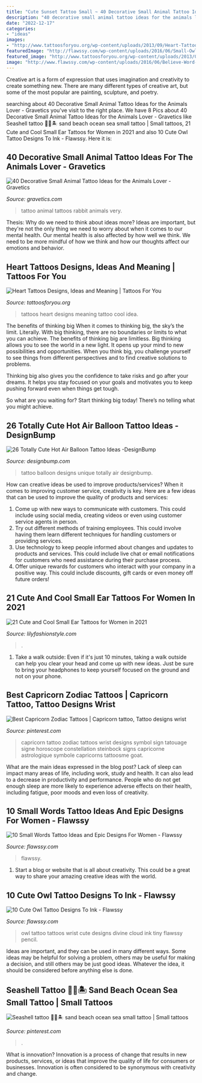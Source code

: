 ```yaml
---
title: "Cute Sunset Tattoo Small ~ 40 Decorative Small Animal Tattoo Ideas For The Animals Lover"
description: "40 decorative small animal tattoo ideas for the animals lover"
date: "2022-12-17"
categories:
- "ideas"
images:
- "http://www.tattoosforyou.org/wp-content/uploads/2013/09/Heart-Tattoos-For-Women-767x1024.jpg"
featuredImage: "http://flawssy.com/wp-content/uploads/2016/06/Small-Owl-Wrist-Tattoo.jpg"
featured_image: "http://www.tattoosforyou.org/wp-content/uploads/2013/09/Heart-Tattoos-For-Women-767x1024.jpg"
image: "http://www.flawssy.com/wp-content/uploads/2016/06/Believe-Word-Tattoo-On-Wrist.jpg"
---
```



Creative art is a form of expression that uses imagination and creativity to create something new. There are many different types of creative art, but some of the most popular are painting, sculpture, and poetry.

	

		
searching about 40 Decorative Small Animal Tattoo Ideas for the Animals Lover - Gravetics you've visit to the right place. We have 8 Pics about 40 Decorative Small Animal Tattoo Ideas for the Animals Lover - Gravetics like Seashell tattoo 🐚🌊🏝 sand beach ocean sea small tattoo | Small tattoos, 21 Cute and Cool Small Ear Tattoos for Women in 2021 and also 10 Cute Owl Tattoo Designs To Ink - Flawssy. Here it is:
		
    
## 40 Decorative Small Animal Tattoo Ideas For The Animals Lover - Gravetics

<img loading=lazy src="https://www.gravetics.com/wp-content/uploads/2017/08/Rabbit-Tattoo.jpg" onerror="this.onerror=null;this.src='https://tse3.mm.bing.net/th?id=OIP.kA_fOjB-IytcjH31kejL8gHaLH&amp;pid=15.1';" alt="40 Decorative Small Animal Tattoo Ideas for the Animals Lover - Gravetics">

_Source: gravetics.com_

>tattoo animal tattoos rabbit animals very. 

	

Thesis: Why do we need to think about ideas more?
Ideas are important, but they're not the only thing we need to worry about when it comes to our mental health. Our mental health is also affected by how well we think. We need to be more mindful of how we think and how our thoughts affect our emotions and behavior.

    
## Heart Tattoos Designs, Ideas And Meaning | Tattoos For You

<img loading=lazy src="http://www.tattoosforyou.org/wp-content/uploads/2013/09/Heart-Tattoos-For-Women-767x1024.jpg" onerror="this.onerror=null;this.src='https://tse3.mm.bing.net/th?id=OIP.uRJ6YawP7MkJvUxzFvBRCgHaJ4&amp;pid=15.1';" alt="Heart Tattoos Designs, Ideas and Meaning | Tattoos For You">

_Source: tattoosforyou.org_

>tattoos heart designs meaning tattoo cool idea. 

	

The benefits of thinking big
When it comes to thinking big, the sky’s the limit. Literally. With big thinking, there are no boundaries or limits to what you can achieve. The benefits of thinking big are limitless.
Big thinking allows you to see the world in a new light. It opens up your mind to new possibilities and opportunities. When you think big, you challenge yourself to see things from different perspectives and to find creative solutions to problems.

Thinking big also gives you the confidence to take risks and go after your dreams. It helps you stay focused on your goals and motivates you to keep pushing forward even when things get tough.

So what are you waiting for? Start thinking big today! There’s no telling what you might achieve.

    
## 26 Totally Cute Hot Air Balloon Tattoo Ideas -DesignBump

<img loading=lazy src="https://cdn.designbump.com/wp-content/uploads/2015/10/balloon-tattoo-ideas18.jpg" onerror="this.onerror=null;this.src='https://tse4.mm.bing.net/th?id=OIP.5UigHEht7eiYEUPUlJV7ZwAAAA&amp;pid=15.1';" alt="26 Totally Cute Hot Air Balloon Tattoo Ideas -DesignBump">

_Source: designbump.com_

>tattoo balloon designs unique totally air designbump. 

	

How can creative ideas be used to improve products/services?
When it comes to improving customer service, creativity is key. Here are a few ideas that can be used to improve the quality of products and services: 
1. Come up with new ways to communicate with customers. This could include using social media, creating videos or even using customer service agents in person.
2. Try out different methods of training employees. This could involve having them learn different techniques for handling customers or providing services.
3. Use technology to keep people informed about changes and updates to products and services. This could include live chat or email notifications for customers who need assistance during their purchase process.
4. Offer unique rewards for customers who interact with your company in a positive way. This could include discounts, gift cards or even money off future orders!

    
## 21 Cute And Cool Small Ear Tattoos For Women In 2021

<img loading=lazy src="https://lilyfashionstyle.com/wp-content/uploads/2021/05/5-4-769x1154.jpg" onerror="this.onerror=null;this.src='https://tse2.mm.bing.net/th?id=OIP.zUy_ZU-sfScferJoB4svRQHaLH&amp;pid=15.1';" alt="21 Cute and Cool Small Ear Tattoos for Women in 2021">

_Source: lilyfashionstyle.com_

>. 

	

1. Take a walk outside: Even if it's just 10 minutes, taking a walk outside can help you clear your head and come up with new ideas. Just be sure to bring your headphones to keep yourself focused on the ground and not on your phone.

    
## Best Capricorn Zodiac Tattoos | Capricorn Tattoo, Tattoo Designs Wrist

<img loading=lazy src="https://i.pinimg.com/736x/4f/7a/20/4f7a20c19f4ae4394854a8f0f8832191.jpg" onerror="this.onerror=null;this.src='https://tse3.mm.bing.net/th?id=OIP.FC9lAjidxbRrQbEnsAlQvwHaJ4&amp;pid=15.1';" alt="Best Capricorn Zodiac Tattoos | Capricorn tattoo, Tattoo designs wrist">

_Source: pinterest.com_

>capricorn tattoo zodiac tattoos wrist designs symbol sign tatouage signe horoscope constellation steinbock signs capricorne astrologique symbole capricorns tattoosme goat. 

	

What are the main ideas expressed in the blog post?
Lack of sleep can impact many areas of life, including work, study and health. It can also lead to a decrease in productivity and performance. People who do not get enough sleep are more likely to experience adverse effects on their health, including fatigue, poor moods and even loss of creativity.

    
## 10 Small Words Tattoo Ideas And Epic Designs For Women - Flawssy

<img loading=lazy src="http://www.flawssy.com/wp-content/uploads/2016/06/Believe-Word-Tattoo-On-Wrist.jpg" onerror="this.onerror=null;this.src='https://tse3.mm.bing.net/th?id=OIP.W_5riHO2N6GrIyJ6NlEkDgHaMv&amp;pid=15.1';" alt="10 Small Words Tattoo Ideas and Epic Designs For Women - Flawssy">

_Source: flawssy.com_

>flawssy. 

	

1. Start a blog or website that is all about creativity. This could be a great way to share your amazing creative ideas with the world.

    
## 10 Cute Owl Tattoo Designs To Ink - Flawssy

<img loading=lazy src="http://flawssy.com/wp-content/uploads/2016/06/Small-Owl-Wrist-Tattoo.jpg" onerror="this.onerror=null;this.src='https://tse3.mm.bing.net/th?id=OIP.Wwm7HpvlZIsTaDMmCyFrTQHaMZ&amp;pid=15.1';" alt="10 Cute Owl Tattoo Designs To Ink - Flawssy">

_Source: flawssy.com_

>owl tattoo tattoos wrist cute designs divine cloud ink tiny flawssy pencil. 

	

Ideas are important, and they can be used in many different ways. Some ideas may be helpful for solving a problem, others may be useful for making a decision, and still others may be just good ideas. Whatever the idea, it should be considered before anything else is done.

    
## Seashell Tattoo 🐚🌊🏝 Sand Beach Ocean Sea Small Tattoo | Small Tattoos

<img loading=lazy src="https://i.pinimg.com/736x/75/7d/73/757d7332c75935252962254e756e9797.jpg" onerror="this.onerror=null;this.src='https://tse2.mm.bing.net/th?id=OIP.BSB-NtmblKA9JsKT-t3rMwHaMp&amp;pid=15.1';" alt="Seashell tattoo 🐚🌊🏝 sand beach ocean sea small tattoo | Small tattoos">

_Source: pinterest.com_

>. 

	

What is innovation?
Innovation is a process of change that results in new products, services, or ideas that improve the quality of life for consumers or businesses. Innovation is often considered to be synonymous with creativity and change.

